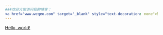 ```yaml
---
###欢迎大家访问我的博客： 
<a href="www.weqeo.com" target="_blank" style="text-decoration: none">键盘侠老魏</a>
---
```


<a href="www.weqeo.com" target="_blank">Hello, world!</a>